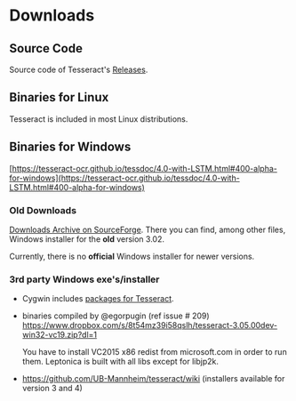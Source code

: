 # Downloads

## Source Code

Source code of Tesseract's [Releases](https://github.com/tesseract-ocr/tesseract/releases).

## Binaries for Linux

Tesseract is included in most Linux distributions.

## Binaries for Windows

[https://tesseract-ocr.github.io/tessdoc/4.0-with-LSTM.html#400-alpha-for-windows](https://tesseract-ocr.github.io/tessdoc/4.0-with-LSTM.html#400-alpha-for-windows)

### Old Downloads

[Downloads Archive on SourceForge](http://sourceforge.net/projects/tesseract-ocr-alt/files/).
There you can find, among other files, Windows installer for the **old** version 3.02.

Currently, there is no **official** Windows installer for newer versions.

### 3rd party Windows exe's/installer

  * Cygwin includes [packages for Tesseract](https://cygwin.com/cgi-bin2/package-grep.cgi?grep=tesseract&arch=x86_64).

  * binaries compiled by @egorpugin (ref issue # 209)
    https://www.dropbox.com/s/8t54mz39i58qslh/tesseract-3.05.00dev-win32-vc19.zip?dl=1

    You have to install VC2015 x86 redist from microsoft.com in order to run them.
    Leptonica is built with all libs except for libjp2k.

  * https://github.com/UB-Mannheim/tesseract/wiki (installers available for version 3 and 4)
